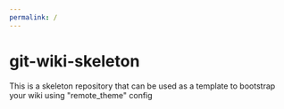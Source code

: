 ```yaml
---
permalink: /
---
```


# git-wiki-skeleton
This is a skeleton repository that can be used as a template to bootstrap your wiki using "remote_theme" config
